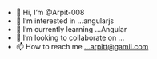 - 👋 Hi, I’m @Arpit-008
- 👀 I’m interested in ...angularjs
- 🌱 I’m currently learning ...Angular
- 💞️ I’m looking to collaborate on ...
- 📫 How to reach me ...arpitt@gamil.com

<!---
Arpit-008/Arpit-008 is a ✨ special ✨ repository because its `README.md` (this file) appears on your GitHub profile.
You can click the Preview link to take a look at your changes.
--->
